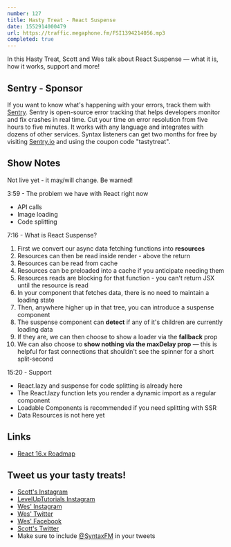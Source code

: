 ```yaml
---
number: 127
title: Hasty Treat - React Suspense
date: 1552914000479
url: https://traffic.megaphone.fm/FSI1394214056.mp3
completed: true
---
```


In this Hasty Treat, Scott and Wes talk about React Suspense — what it is, how it works, support and more!

## Sentry - Sponsor

If you want to know what's happening with your errors, track them with [Sentry](https://sentry.io/). Sentry is open-source error tracking that helps developers monitor and fix crashes in real time. Cut your time on error resolution from five hours to five minutes. It works with any language and integrates with dozens of other services. Syntax listeners can get two months for free by visiting [Sentry.io](https://sentry.io/) and using the coupon code "tastytreat".

## Show Notes

Not live yet - it may/will change. Be warned! 

3:59 - The problem we have with React right now

  * API calls
  * Image loading
  * Code splitting

7:16 - What is React Suspense?

1. First we convert our async data fetching functions into **resources**
2. Resources can then be read inside render - above the return
3. Resources can be read from cache
4. Resources can be preloaded into a cache if you anticipate needing them
5. Resources reads are blocking for that function - you can't return JSX until the resource is read
6. In your component that fetches data, there is no need to maintain a loading state
7. Then, anywhere higher up in that tree, you can introduce a suspense component
8. The suspense component can **detect** if any of it's children are currently loading data
9. If they are, we can then choose to show a loader via the **fallback** prop
10. We can also choose to **show nothing via the maxDelay prop** — this is helpful for fast connections that shouldn't see the spinner for a short split-second

15:20 - Support

* React.lazy and suspense for code splitting is already here
* The React.lazy function lets you render a dynamic import as a regular component
* Loadable Components is recommended if you need splitting with SSR
* Data Resources is not here yet

## Links
* [React 16.x Roadmap](https://reactjs.org/blog/2018/11/27/react-16-roadmap.html#react-16x-mid-2019-the-one-with-suspense-for-data-fetching)

## Tweet us your tasty treats!
* [Scott's Instagram](https://www.instagram.com/stolinski/)
* [LevelUpTutorials Instagram](https://www.instagram.com/LevelUpTutorials/)
* [Wes' Instagram](https://www.instagram.com/wesbos/)
* [Wes' Twitter](https://twitter.com/wesbos)
* [Wes' Facebook](https://www.facebook.com/wesbos.developer)
* [Scott's Twitter](https://twitter.com/stolinski)
* Make sure to include [@SyntaxFM](https://twitter.com/SyntaxFM) in your tweets